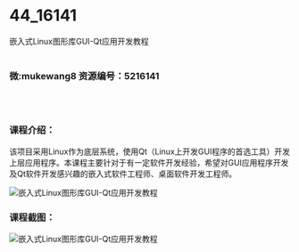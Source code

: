 # 44_16141
嵌入式Linux图形库GUI-Qt应用开发教程
<br/></br>
<h3>微:mukewang8 资源编号：5216141</h3>
<br/></br>
<h3>课程介绍：</h3>
<p>该项目采用Linux作为底层系统，使用<a title="查看与 Qt 相关的文章" target="_blank">Qt</a>（Linux上开发GUI程序的首选工具）开发上层应用程序。本课程主要针对于有一定软件开发经验，希望对GUI应用程序开发及Qt软件开发感兴趣的嵌入式软件工程师、桌面软件开发工程师。</p>
<p><img src="https://www.ko996.com/wp-content/uploads/img/2020/11/2-42.png" alt="嵌入式Linux图形库GUI-Qt应用开发教程"></p>
<div class="info-desc">
<h3>课程截图：</h3>
<p><img src="https://www.ko996.com/wp-content/uploads/img/2020/11/1-43.png" alt="嵌入式Linux图形库GUI-Qt应用开发教程"></p>


			
</div>
